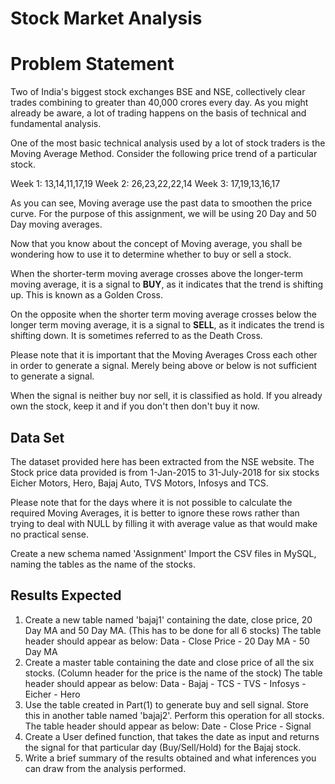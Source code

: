 # Stock Market Analysis 

# Problem Statement 

Two of India's biggest stock exchanges BSE and NSE, collectively clear trades combining to greater than 40,000 crores every day. As you might already be aware, a lot of trading happens on the basis of technical and fundamental analysis.

One of the most basic technical analysis used by a lot of stock traders is the Moving Average Method. 
Consider the following price trend of a particular stock.

Week 1: 13,14,11,17,19
Week 2: 26,23,22,22,14
Week 3: 17,19,13,16,17



As you can see, Moving average use the past data to smoothen the price curve. For the purpose of this assignment, we will be using 20 Day and 50 Day moving averages.

Now that you know about the concept of Moving average, you shall be wondering how to use it to determine whether to buy or sell a stock.

When the shorter-term moving average crosses above the longer-term moving average, it is a signal to **BUY**, as it indicates that the trend is shifting up. This is known as a Golden Cross.

On the opposite when the shorter term moving average crosses below the longer term moving average, it is a signal to **SELL**, as it indicates the trend is shifting down. It is sometimes referred to as the Death Cross.

Please note that it is important that the Moving Averages Cross each other in order to generate a signal. Merely being above or below is not sufficient to generate a signal.

When the signal is neither buy nor sell, it is classified as hold. If you already own the stock, keep it and if you don't then don't buy it now.

## Data Set

The dataset provided here has been extracted from the NSE website. The Stock price data provided is from 1-Jan-2015 to 31-July-2018 for six stocks Eicher Motors, Hero, Bajaj Auto, TVS Motors, Infosys and TCS.

Please note that for the days where it is not possible to calculate the required Moving Averages, it is better to ignore these rows rather than trying to deal with NULL by filling it with average value as that would make no practical sense.

Create a new schema named 'Assignment'
Import the CSV files in MySQL, naming the tables as the name of the stocks. 

## Results Expected

1. Create a new table named 'bajaj1' containing the date, close price, 20 Day MA and 50 Day MA. (This has to be done for all 6 stocks)
The table header should appear as below:
Data - Close Price - 20 Day MA - 50 Day MA
2. Create a master table containing the date and close price of all the six stocks. (Column header for the price is the name of the stock)
The table header should appear as below:
Data - Bajaj - TCS - TVS - Infosys - Eicher - Hero
3. Use the table created in Part(1) to generate buy and sell signal. Store this in another table named 'bajaj2'. Perform this operation for all stocks.
The table header should appear as below:
Date - Close Price - Signal
4. Create a User defined function, that takes the date as input and returns the signal for that particular day (Buy/Sell/Hold) for the Bajaj stock.
5. Write a brief summary of the results obtained and what inferences you can draw from the analysis performed.



